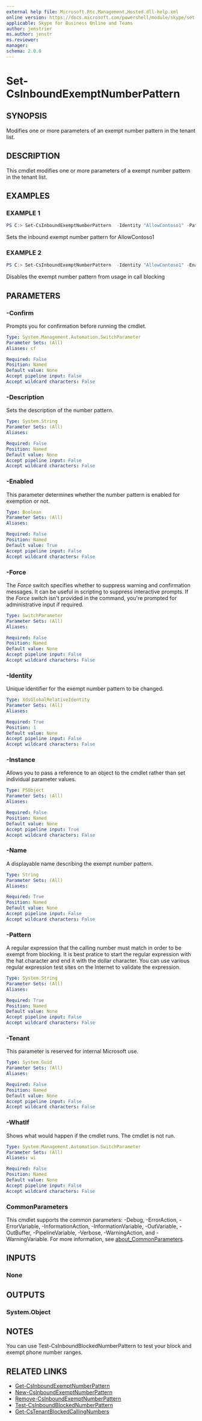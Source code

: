 ```yaml
---
external help file: Microsoft.Rtc.Management.Hosted.dll-help.xml 
online version: https://docs.microsoft.com/powershell/module/skype/set-csinboundexemptnumberpattern
applicable: Skype for Business Online and Teams
author: jenstrier
ms.author: jenstr
ms.reviewer: 
manager:
schema: 2.0.0
---
```


# Set-CsInboundExemptNumberPattern

## SYNOPSIS

Modifies one or more parameters of an exempt number pattern in the tenant list.

## DESCRIPTION

This cmdlet modifies one or more parameters of a exempt number pattern in the tenant list.

## EXAMPLES

### EXAMPLE 1

```powershell
PS C:> Set-CsInboundExemptNumberPattern  -Identity "AllowContoso1" -Pattern "^\+?1312555888[2|3]$"
```

Sets the inbound exempt number pattern for AllowContoso1

### EXAMPLE 2

```powershell
PS C:> Set-CsInboundExemptNumberPattern  -Identity "AllowContoso1" -Enabled $False
```

Disables the exempt number pattern from usage in call blocking

## PARAMETERS

### -Confirm

Prompts you for confirmation before running the cmdlet.

```yaml
Type: System.Management.Automation.SwitchParameter
Parameter Sets: (All)
Aliases: cf

Required: False
Position: Named
Default value: None
Accept pipeline input: False
Accept wildcard characters: False
```

### -Description

Sets the description of the number pattern.

```yaml
Type: System.String
Parameter Sets: (All)
Aliases:

Required: False
Position: Named
Default value: None
Accept pipeline input: False
Accept wildcard characters: False
```

### -Enabled
This parameter determines whether the number pattern is enabled for exemption or not.

```yaml
Type: Boolean
Parameter Sets: (All)
Aliases:

Required: False
Position: Named
Default value: True
Accept pipeline input: False
Accept wildcard characters: False
```

### -Force
The *Force* switch specifies whether to suppress warning and confirmation messages. It can be useful in scripting to suppress interactive prompts. If the *Force* switch isn't provided in the command, you're prompted for administrative input if required.

```yaml
Type: SwitchParameter
Parameter Sets: (All)
Aliases:

Required: False
Position: Named
Default value: None
Accept pipeline input: False
Accept wildcard characters: False
```

### -Identity
Unique identifier for the exempt number pattern to be changed.

```yaml
Type: XdsGlobalRelativeIdentity
Parameter Sets: (All)
Aliases:

Required: True
Position: 1
Default value: None
Accept pipeline input: False
Accept wildcard characters: False
```

### -Instance
Allows you to pass a reference to an object to the cmdlet rather than set individual parameter values.

```yaml
Type: PSObject
Parameter Sets: (All)
Aliases:

Required: False
Position: Named
Default value: None
Accept pipeline input: True
Accept wildcard characters: False
```

### -Name
A displayable name describing the exempt number pattern.

```yaml
Type: String
Parameter Sets: (All)
Aliases:

Required: True
Position: Named
Default value: None
Accept pipeline input: False
Accept wildcard characters: False
```


### -Pattern

A regular expression that the calling number must match in order to be exempt from blocking. It is best pratice to start the regular expression with the hat character and end it with the dollar character. You can use various regular expression test sites on the Internet to validate the expression.

```yaml
Type: System.String
Parameter Sets: (All)
Aliases:

Required: True
Position: Named
Default value: None
Accept pipeline input: False
Accept wildcard characters: False
```

### -Tenant
This parameter is reserved for internal Microsoft use.

```yaml
Type: System.Guid
Parameter Sets: (All)
Aliases:

Required: False
Position: Named
Default value: None
Accept pipeline input: False
Accept wildcard characters: False
```

### -WhatIf

Shows what would happen if the cmdlet runs.
The cmdlet is not run.

```yaml
Type: System.Management.Automation.SwitchParameter
Parameter Sets: (All)
Aliases: wi

Required: False
Position: Named
Default value: None
Accept pipeline input: False
Accept wildcard characters: False
```

### CommonParameters

This cmdlet supports the common parameters: -Debug, -ErrorAction, -ErrorVariable, -InformationAction, -InformationVariable, -OutVariable, -OutBuffer, -PipelineVariable, -Verbose, -WarningAction, and -WarningVariable. For more information, see [about_CommonParameters](https://go.microsoft.com/fwlink/?LinkID=113216).

## INPUTS

### None

## OUTPUTS

### System.Object

## NOTES

You can use Test-CsInboundBlockedNumberPattern to test your block and exempt phone number ranges.


## RELATED LINKS

- [Get-CsInboundExemptNumberPattern](Get-CsInboundExemptNumberPattern.md)
- [New-CsInboundExemptNumberPattern](New-CsInboundExemptNumberPattern.md)
- [Remove-CsInboundExemptNumberPattern](Remove-CsInboundExemptNumberPattern.md)
- [Test-CsInboundBlockedNumberPattern](Test-CsInboundBlockedNumberPattern.md)
- [Get-CsTenantBlockedCallingNumbers](Get-CsTenantBlockedCallingNumbers.md)
